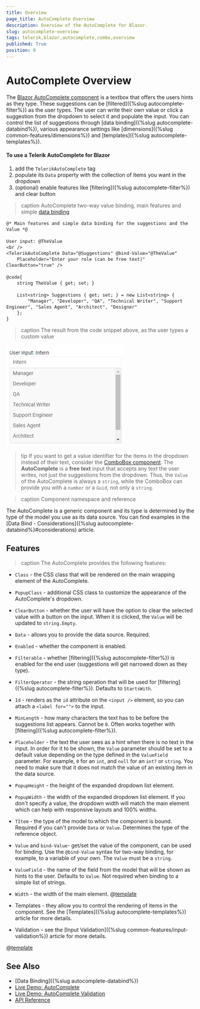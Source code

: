 ```yaml
---
title: Overview
page_title: AutoComplete Overview
description: Overview of the AutoComplete for Blazor.
slug: autocomplete-overview
tags: telerik,blazor,autocomplete,combo,overview
published: True
position: 0
---
```


# AutoComplete Overview

The <a href="https://www.telerik.com/blazor-ui/autocomplete" target="_blank">Blazor AutoComplete component</a> is a textbox that offers the users hints as they type. These suggestions can be [filtered]({%slug autocomplete-filter%}) as the user types. The user can write their own value or click a suggestion from the dropdown to select it and populate the input. You can control the list of suggestions through [data binding]({%slug autocomplete-databind%}), various appearance settings like [dimensions]({%slug common-features/dimensions%}) and [templates]({%slug autocomplete-templates%}).

#### To use a Telerik AutoComplete for Blazor

1. add the `TelerikAutoComplete` tag
1. populate its `Data` property with the collection of items you want in the dropdown
1. (optional) enable features like [filtering]({%slug autocomplete-filter%}) and clear button

>caption AutoComplete two-way value binding, main features and simple [data binding](data-bind)

````CSHTML
@* Main features and simple data binding for the suggestions and the Value *@

User input: @TheValue
<br />
<TelerikAutoComplete Data="@Suggestions" @bind-Value="@TheValue"
    Placeholder="Enter your role (can be free text)" ClearButton="true" />

@code{
    string TheValue { get; set; }

    List<string> Suggestions { get; set; } = new List<string> {
        "Manager", "Developer", "QA", "Technical Writer", "Support Engineer", "Sales Agent", "Architect", "Designer"
    };
}
````

>caption The result from the code snippet above, as the user types a custom value

![](images/autocomplete-overview.png)

>tip If you want to get a value identifier for the items in the dropdown instead of their text, consider the [ComboBox component](../combobox/overview). The **AutoComplete** is a **free text** input that accepts any text the user writes, not just the suggestions from the dropdown. Thus, the `Value` of the AutoComplete is always a `string`, while the ComboBox can provide you with a `number` or a `Guid`, not only a `string`.

>caption Component namespace and reference

The AutoComplete is a generic component and its type is determined by the type of the model you use as its data source. You can find examples in the [Data Bind - Considerations]({%slug autocomplete-databind%}#considerations) article.

## Features

>caption The AutoComplete provides the following features:

* `Class` - the CSS class that will be rendered on the main wrapping element of the AutoComplete.

* `PopupClass` - additional CSS class to customize the appearance of the AutoComplete's dropdown.

* `ClearButton` - whether the user will have the option to clear the selected value with a button on the input. When it is clicked, the `Value` will be updated to `string.Empty`.

* `Data` - allows you to provide the data source. Required.

* `Enabled` - whether the component is enabled.

* `Filterable` - whether [filtering]({%slug autocomplete-filter%}) is enabled for the end user (suggestions will get narrowed down as they type).

* `FilterOperator` - the string operation that will be used for [filtering]({%slug autocomplete-filter%}). Defaults to `StartsWith`.

* `Id` - renders as the `id` attribute on the `<input />` element, so you can attach a `<label for="">` to the input.

* `MinLength` - how many characters the text has to be before the suggestions list appears. Cannot be `0`. Often works together with [filtering]({%slug autocomplete-filter%}).

* `Placeholder` - the text the user sees as a hint when there is no text in the input. In order for it to be shown, the `Value` parameter should be set to a default value depending on the type defined in the `ValueField` parameter. For example, `0` for an `int`, and `null` for an `int?` or `string`. You need to make sure that it does not match the value of an existing item in the data source.

* `PopupHeight` - the height of the expanded dropdown list element.

* `PopupWidth` - the width of the expanded dropdown list element. If you don't specify a value, the dropdown width will match the main element which can help with responsive layouts and 100% widths.

* `TItem` - the type of the model to which the component is bound. Required if you can't provide `Data` or `Value`. Determines the type of the reference object.

* `Value` and `bind-Value`- get/set the value of the component, can be used for binding. Use the `@bind-Value` syntax for two-way binding, for example, to a variable of your own. The `Value` must be a `string`.

* `ValueField` - the name of the field from the model that will be shown as hints to the user. Defaults to `Value`. Not required when binding to a simple list of strings.

* `Width` - the width of the main element. @[template](/_contentTemplates/inputs/inputs-width-template.md#inputs-width-information)

* Templates - they allow you to control the rendering of items in the component. See the [Templates]({%slug autocomplete-templates%}) article for more details.

* Validation - see the [Input Validation]({%slug common-features/input-validation%}) article for more details.

@[template](/_contentTemplates/common/get-model-from-dropdowns.md#get-model-from-dropdowns)

## See Also

  * [Data Binding]({%slug autocomplete-databind%})
  * [Live Demo: AutoComplete](https://demos.telerik.com/blazor-ui/autocomplete/overview)
  * [Live Demo: AutoComplete Validation](https://demos.telerik.com/blazor-ui/autocomplete/validation)
  * [API Reference](https://docs.telerik.com/blazor-ui/api/Telerik.Blazor.Components.TelerikAutoComplete-1)
